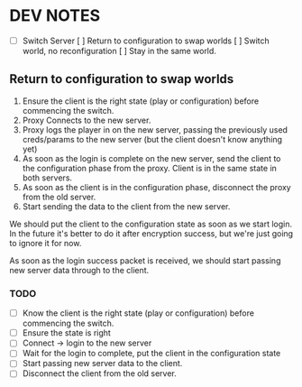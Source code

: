 

# DEV NOTES

- [ ] Switch Server
  [ ] Return to configuration to swap worlds
  [ ] Switch world, no reconfiguration
  [ ] Stay in the same world.

## Return to configuration to swap worlds


1. Ensure the client is the right state (play or configuration) before commencing the switch.
1. Proxy Connects to the new server.
2. Proxy logs the player in on the new server, passing the previously used creds/params to the new server (but the client doesn't know anything yet)
3. As soon as the login is complete on the new server, send the client to the configuration phase from the proxy. Client is in the same state in both servers.
4. As soon as the client is in the configuration phase, disconnect the proxy from the old server.
5. Start sending the data to the client from the new server.

We should put the client to the configuration state as soon as we start login. In the future it's better to do it after encryption success, but we're just going to ignore it for now.

As soon as the login success packet is received, we should start passing new server data through to the client.

### TODO

- [ ] Know the client is the right state (play or configuration) before commencing the switch.
- [ ] Ensure the state is right
- [ ] Connect -> login to the new server
- [ ] Wait for the login to complete, put the client in the configuration state
- [ ] Start passing new server data to the client.
- [ ] Disconnect the client from the old server.